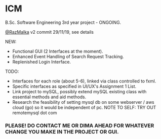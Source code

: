 # ICM
B.Sc. Software Engineering 3rd year project - ONGOING.

[@RazMalka]( https://github.com/RazMalka ) v2 commit 29/11/19, see details

NEW:

- Functional GUI (2 Interfaces at the moment).
- Enhanced Event Handling of Search Request Tracking.
- Replenished Login Interface.

TODO:
- Interfaces for each role (about 5-6), linked via class controlled to fxml.
- Specific interfaces as specified in UI/UX's Assignment 1 List.
- Link project to mySQL, possibly extend mySQL existing class with essential methods and aid methods.
- Research the feasibility of setting mysql db on some webserver / aws cloud (go) so it would be independent of pc.
  NOTE TO SELF: TRY OUT remotemysql dot com

### PLEASE! DO CONTACT ME OR DIMA AHEAD FOR WHATEVER CHANGE YOU MAKE IN THE PROJECT OR GUI.
